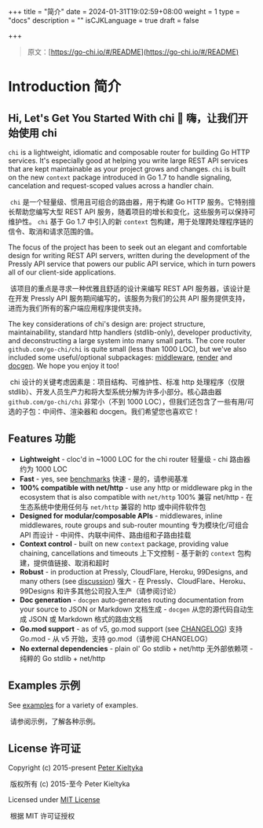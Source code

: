 +++
title = "简介"
date = 2024-01-31T19:02:59+08:00
weight = 1
type = "docs"
description = ""
isCJKLanguage = true
draft = false

+++

> 原文：[https://go-chi.io/#/README](https://go-chi.io/#/README)

# Introduction 简介

## Hi, Let's Get You Started With chi 👋 嗨，让我们开始使用 chi

`chi` is a lightweight, idiomatic and composable router for building Go HTTP services. It's especially good at helping you write large REST API services that are kept maintainable as your project grows and changes. `chi` is built on the new `context` package introduced in Go 1.7 to handle signaling, cancelation and request-scoped values across a handler chain.

​	 `chi` 是一个轻量级、惯用且可组合的路由器，用于构建 Go HTTP 服务。它特别擅长帮助您编写大型 REST API 服务，随着项目的增长和变化，这些服务可以保持可维护性。 `chi` 基于 Go 1.7 中引入的新 `context` 包构建，用于处理跨处理程序链的信令、取消和请求范围的值。

The focus of the project has been to seek out an elegant and comfortable design for writing REST API servers, written during the development of the Pressly API service that powers our public API service, which in turn powers all of our client-side applications.

​	该项目的重点是寻求一种优雅且舒适的设计来编写 REST API 服务器，该设计是在开发 Pressly API 服务期间编写的，该服务为我们的公共 API 服务提供支持，进而为我们所有的客户端应用程序提供支持。

The key considerations of chi's design are: project structure, maintainability, standard http handlers (stdlib-only), developer productivity, and deconstructing a large system into many small parts. The core router `github.com/go-chi/chi` is quite small (less than 1000 LOC), but we've also included some useful/optional subpackages: [middleware](https://github.com/go-chi/chi/tree/master/middleware), [render](https://github.com/go-chi/render) and [docgen](https://github.com/go-chi/docgen). We hope you enjoy it too!

​	chi 设计的关键考虑因素是：项目结构、可维护性、标准 http 处理程序（仅限 stdlib）、开发人员生产力和将大型系统分解为许多小部分。核心路由器 `github.com/go-chi/chi` 非常小（不到 1000 LOC），但我们还包含了一些有用/可选的子包：中间件、渲染器和 docgen。我们希望您也喜欢它！

## Features 功能

- **Lightweight** - cloc'd in ~1000 LOC for the chi router
  轻量级 - chi 路由器约为 1000 LOC
- **Fast** - yes, see [benchmarks](https://github.com/go-chi/chi#benchmarks)
  快速 - 是的，请参阅基准
- **100% compatible with net/http** - use any http or middleware pkg in the ecosystem that is also compatible with `net/http`
  100% 兼容 net/http - 在生态系统中使用任何与 `net/http` 兼容的 http 或中间件软件包
- **Designed for modular/composable APIs** - middlewares, inline middlewares, route groups and sub-router mounting
  专为模块化/可组合 API 而设计 - 中间件、内联中间件、路由组和子路由挂载
- **Context control** - built on new `context` package, providing value chaining, cancellations and timeouts
  上下文控制 - 基于新的 `context` 包构建，提供值链接、取消和超时
- **Robust** - in production at Pressly, CloudFlare, Heroku, 99Designs, and many others (see [discussion](https://github.com/go-chi/chi/issues/91))
  强大 - 在 Pressly、CloudFlare、Heroku、99Designs 和许多其他公司投入生产（请参阅讨论）
- **Doc generation** - `docgen` auto-generates routing documentation from your source to JSON or Markdown
  文档生成 - `docgen` 从您的源代码自动生成 JSON 或 Markdown 格式的路由文档
- **Go.mod support** - as of v5, go.mod support (see [CHANGELOG](https://github.com/go-chi/chi/blob/master/CHANGELOG.md))
  支持 Go.mod - 从 v5 开始，支持 go.mod（请参阅 CHANGELOG）
- **No external dependencies** - plain ol' Go stdlib + net/http
  无外部依赖项 - 纯粹的 Go stdlib + net/http

## Examples 示例

See [examples](https://github.com/go-chi/chi/blob/master/_examples/) for a variety of examples.

​	请参阅示例，了解各种示例。

## License 许可证

Copyright (c) 2015-present [Peter Kieltyka](https://github.com/pkieltyka)

​	版权所有 (c) 2015-至今 Peter Kieltyka

Licensed under [MIT License](https://github.com/go-chi/chi/blob/master/LICENSE)

​	根据 MIT 许可证授权